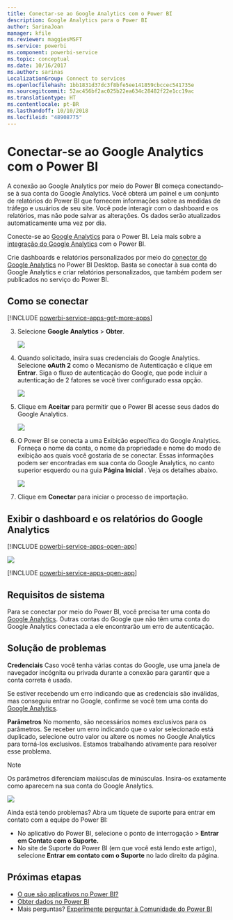 ```yaml
---
title: Conectar-se ao Google Analytics com o Power BI
description: Google Analytics para o Power BI
author: SarinaJoan
manager: kfile
ms.reviewer: maggiesMSFT
ms.service: powerbi
ms.component: powerbi-service
ms.topic: conceptual
ms.date: 10/16/2017
ms.author: sarinas
LocalizationGroup: Connect to services
ms.openlocfilehash: 1bb1831d37dc3f8bfe5ee141859cbccec541735e
ms.sourcegitcommit: 52ac456bf2ac025b22ea634c28482f22e1cc19ac
ms.translationtype: HT
ms.contentlocale: pt-BR
ms.lasthandoff: 10/10/2018
ms.locfileid: "48908775"
---
```

# <a name="connect-to-google-analytics-with-power-bi"></a>Conectar-se ao Google Analytics com o Power BI
A conexão ao Google Analytics por meio do Power BI começa conectando-se à sua conta do Google Analytics. Você obterá um painel e um conjunto de relatórios do Power BI que fornecem informações sobre as medidas de tráfego e usuários de seu site. Você pode interagir com o dashboard e os relatórios, mas não pode salvar as alterações. Os dados serão atualizados automaticamente uma vez por dia.

Conecte-se ao [Google Analytics](https://app.powerbi.com/getdata/services/google-analytics) para o Power BI. Leia mais sobre a [integração do Google Analytics](https://powerbi.microsoft.com/integrations/google-analytics) com o Power BI.

Crie dashboards e relatórios personalizados por meio do [conector do Google Analytics](service-google-analytics-connector.md) no Power BI Desktop. Basta se conectar à sua conta do Google Analytics e criar relatórios personalizados, que também podem ser publicados no serviço do Power BI.

## <a name="how-to-connect"></a>Como se conectar
[!INCLUDE [powerbi-service-apps-get-more-apps](./includes/powerbi-service-apps-get-more-apps.md)]

3. Selecione **Google Analytics** \> **Obter**.
   
   ![](media/service-connect-to-google-analytics/ga.png)
4. Quando solicitado, insira suas credenciais do Google Analytics. Selecione **oAuth 2** como o Mecanismo de Autenticação e clique em **Entrar**. Siga o fluxo de autenticação do Google, que pode incluir a autenticação de 2 fatores se você tiver configurado essa opção.
   
   ![](media/service-connect-to-google-analytics/creds.png)
5. Clique em **Aceitar** para permitir que o Power BI acesse seus dados do Google Analytics.
   
   ![](media/service-connect-to-google-analytics/googleanalytics.png)
6. O Power BI se conecta a uma Exibição específica do Google Analytics. Forneça o nome da conta, o nome da propriedade e nome do modo de exibição aos quais você gostaria de se conectar. Essas informações podem ser encontradas em sua conta do Google Analytics, no canto superior esquerdo ou na guia **Página Inicial** . Veja os detalhes abaixo. 
   
   ![](media/service-connect-to-google-analytics/params2.png)
5. Clique em **Conectar** para iniciar o processo de importação. 

## <a name="view-the-google-analytics-dashboard-and-reports"></a>Exibir o dashboard e os relatórios do Google Analytics
[!INCLUDE [powerbi-service-apps-open-app](./includes/powerbi-service-apps-open-app.md)]

   ![](media/service-connect-to-google-analytics/googleanalytics2.png)

[!INCLUDE [powerbi-service-apps-open-app](./includes/powerbi-service-apps-what-now.md)]

## <a name="system-requirements"></a>Requisitos de sistema
Para se conectar por meio do Power BI, você precisa ter uma conta do [Google Analytics](https://www.google.com/analytics/). Outras contas do Google que não têm uma conta do Google Analytics conectada a ele encontrarão um erro de autenticação.

## <a name="troubleshooting"></a>Solução de problemas
**Credenciais** Caso você tenha várias contas do Google, use uma janela de navegador incógnita ou privada durante a conexão para garantir que a conta correta é usada.

Se estiver recebendo um erro indicando que as credenciais são inválidas, mas conseguiu entrar no Google, confirme se você tem uma conta do [Google Analytics](https://www.google.com/analytics/).

**Parâmetros** No momento, são necessários nomes exclusivos para os parâmetros. Se receber um erro indicando que o valor selecionado está duplicado, selecione outro valor ou altere os nomes no Google Analytics para torná-los exclusivos. Estamos trabalhando ativamente para resolver esse problema.

>[!NOTE]
>Os parâmetros diferenciam maiúsculas de minúsculas. Insira-os exatamente como aparecem na sua conta do Google Analytics.

![](media/service-connect-to-google-analytics/pbi_googleanalytics1.png)

Ainda está tendo problemas? Abra um tíquete de suporte para entrar em contato com a equipe do Power BI:

* No aplicativo do Power BI, selecione o ponto de interrogação \> **Entrar em Contato com o Suporte.**
* No site de Suporte do Power BI (em que você está lendo este artigo), selecione **Entrar em contato com o Suporte** no lado direito da página.

## <a name="next-steps"></a>Próximas etapas
* [O que são aplicativos no Power BI?](service-create-distribute-apps.md)
* [Obter dados no Power BI](service-get-data.md)
* Mais perguntas? [Experimente perguntar à Comunidade do Power BI](http://community.powerbi.com/)

